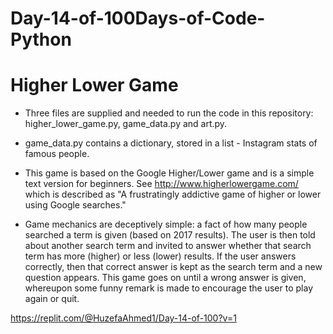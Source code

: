 # Day-14-of-100Days-of-Code-Python
# Higher Lower Game

* Three files are supplied and needed to run the code in this repository: higher_lower_game.py, game_data.py and art.py.

* game_data.py contains a dictionary, stored in a list - Instagram stats of famous people.

* This game is based on the Google Higher/Lower game and is a simple text version for beginners. See http://www.higherlowergame.com/ which is described as "A frustratingly addictive game of higher or lower using Google searches."

* Game mechanics are deceptively simple: a fact of how many people searched a term is given (based on 2017 results). The user is then told about another search term and invited to answer whether that search term has more (higher) or less (lower) results. If the user answers correctly, then that correct answer is kept as the search term and a new question appears. This game goes on until a wrong answer is given, whereupon some funny remark is made to encourage the user to play again or quit.

https://replit.com/@HuzefaAhmed1/Day-14-of-100?v=1
